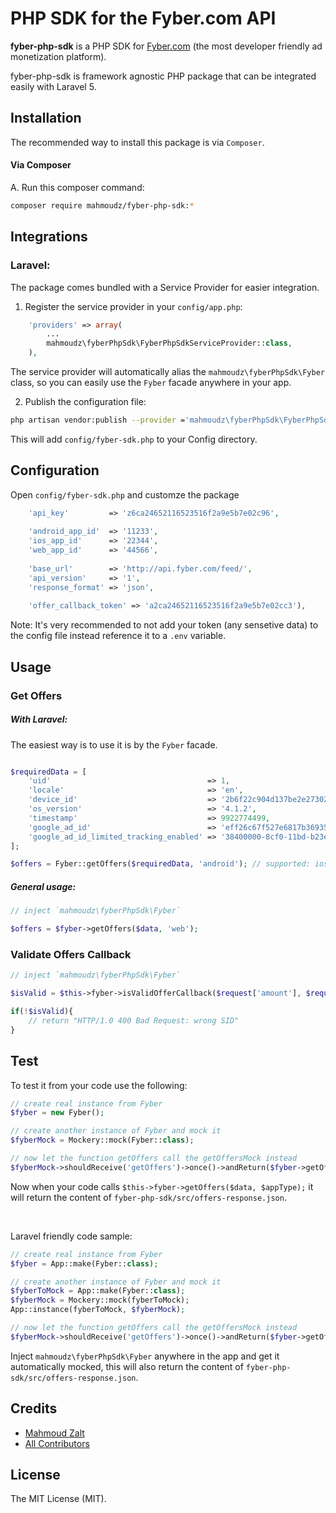 # PHP SDK for the Fyber.com API 


**fyber-php-sdk** is a PHP SDK for [Fyber.com](http://developer.fyber.com/content/) (the most developer friendly ad monetization platform).

fyber-php-sdk is framework agnostic PHP package that can be integrated easily with Laravel 5.

## Installation

The recommended way to install this package is via `Composer`.

#### Via Composer

A. Run this composer command:

```bash
composer require mahmoudz/fyber-php-sdk:*
```


## Integrations

### Laravel:

The package comes bundled with a Service Provider for easier integration.

1) Register the service provider in your `config/app.php`:

```php
    'providers' => array(
        ...
		mahmoudz\fyberPhpSdk\FyberPhpSdkServiceProvider::class,
    ),
```
The service provider will automatically alias the `mahmoudz\fyberPhpSdk\Fyber` class, so you can easily use the `Fyber` facade anywhere in your app.

2) Publish the configuration file:

```bash
php artisan vendor:publish --provider ='mahmoudz\fyberPhpSdk\FyberPhpSdkServiceProvider'
```
This will add `config/fyber-sdk.php` to your Config directory.

## Configuration

Open `config/fyber-sdk.php` and customze the package

```php
    'api_key'         => 'z6ca24652116523516f2a9e5b7e02c96',
    
    'android_app_id'  => '11233',
    'ios_app_id'      => '22344',
    'web_app_id'      => '44566',
    
    'base_url'        => 'http://api.fyber.com/feed/',
    'api_version'     => '1',
    'response_format' => 'json',
    
    'offer_callback_token' => 'a2ca24652116523516f2a9e5b7e02cc3'),
```


Note: It's very recommended to not add your token (any sensetive data) to the config file instead reference it to a `.env` variable.


## Usage

### Get Offers

##### With Laravel:

The easiest way is to use it is by the `Fyber` facade.

```php

$requiredData = [
    'uid'                                   => 1,
    'locale'                                => 'en',
    'device_id'                             => '2b6f22c904d137be2e2730235f5664094b831186',
    'os_version'                            => '4.1.2',
    'timestamp'                             => 9922774499,
    'google_ad_id'                          => 'eff26c67f527e6817b36935c54f8cc5cc5cffac2',
    'google_ad_id_limited_tracking_enabled' => '38400000-8cf0-11bd-b23e-20b96e40000d',
];

$offers = Fyber::getOffers($requiredData, 'android'); // supported: ios, web and android
```

##### General usage:

```php
// inject `mahmoudz\fyberPhpSdk\Fyber`

$offers = $fyber->getOffers($data, 'web');
```

### Validate Offers Callback

```php
// inject `mahmoudz\fyberPhpSdk\Fyber`

$isValid = $this->fyber->isValidOfferCallback($request['amount'], $request['uid'], $request['_trans_id_'], $request['sid']);

if(!$isValid){
    // return "HTTP/1.0 400 Bad Request: wrong SID"
}
```


## Test

To test it from your code use the following:

```php
// create real instance from Fyber
$fyber = new Fyber();

// create another instance of Fyber and mock it
$fyberMock = Mockery::mock(Fyber::class);

// now let the function getOffers call the getOffersMock instead
$fyberMock->shouldReceive('getOffers')->once()->andReturn($fyber->getOffersMock([], ''));
```
Now when your code calls `$this->fyber->getOffers($data, $appType);` it will return the content of `fyber-php-sdk/src/offers-response.json`.

<br>

Laravel friendly code sample:

```php
// create real instance from Fyber
$fyber = App::make(Fyber::class);

// create another instance of Fyber and mock it
$fyberToMock = App::make(Fyber::class);
$fyberMock = Mockery::mock(fyberToMock);
App::instance(fyberToMock, $fyberMock);

// now let the function getOffers call the getOffersMock instead
$fyberMock->shouldReceive('getOffers')->once()->andReturn($fyber->getOffersMock([], ''));
```
Inject `mahmoudz\fyberPhpSdk\Fyber` anywhere in the app and get it automatically mocked, this will also return the content of `fyber-php-sdk/src/offers-response.json`.

## Credits

- [Mahmoud Zalt](https://github.com/Mahmoudz)
- [All Contributors](../../contributors)


## License

The MIT License (MIT).
